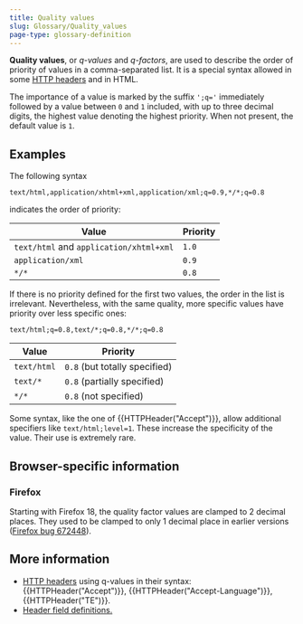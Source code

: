 ```yaml
---
title: Quality values
slug: Glossary/Quality_values
page-type: glossary-definition
---
```


**Quality values**, or _q-values_ and _q-factors_, are used to describe the order of priority of values in a comma-separated list. It is a special syntax allowed in some [HTTP headers](/en-US/docs/Web/HTTP/Headers) and in HTML.

The importance of a value is marked by the suffix `';q='` immediately followed by a value between `0` and `1` included, with up to three decimal digits, the highest value denoting the highest priority. When not present, the default value is `1`.

## Examples

The following syntax

```http
text/html,application/xhtml+xml,application/xml;q=0.9,*/*;q=0.8
```

indicates the order of priority:

| Value                                   | Priority |
| --------------------------------------- | -------- |
| `text/html` and `application/xhtml+xml` | `1.0`    |
| `application/xml`                       | `0.9`    |
| `*/*`                                   | `0.8`    |

If there is no priority defined for the first two values, the order in the list is irrelevant. Nevertheless, with the same quality, more specific values have priority over less specific ones:

```http
text/html;q=0.8,text/*;q=0.8,*/*;q=0.8
```

| Value       | Priority                      |
| ----------- | ----------------------------- |
| `text/html` | `0.8` (but totally specified) |
| `text/*`    | `0.8` (partially specified)   |
| `*/*`       | `0.8` (not specified)         |

Some syntax, like the one of {{HTTPHeader("Accept")}}, allow additional specifiers like `text/html;level=1`. These increase the specificity of the value. Their use is extremely rare.

## Browser-specific information

### Firefox

Starting with Firefox 18, the quality factor values are clamped to 2 decimal places. They used to be clamped to only 1 decimal place in earlier versions ([Firefox bug 672448](https://bugzil.la/672448)).

## More information

- [HTTP headers](/en-US/docs/Web/HTTP/Headers) using q-values in their syntax: {{HTTPHeader("Accept")}}, {{HTTPHeader("Accept-Language")}}, {{HTTPHeader("TE")}}.
- [Header field definitions.](https://www.w3.org/Protocols/rfc2616/rfc2616-sec14.html)
